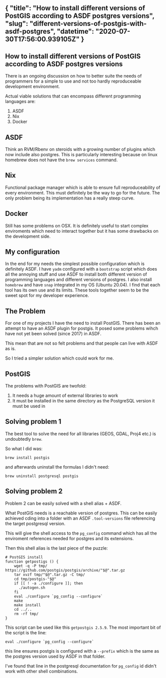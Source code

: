 {
  "title": "How to install different versions of PostGIS according to ASDF postgres versions",
  "slug": "different-versions-of-postgis-with-asdf-postgres",
  "datetime": "2020-07-30T17:56:00.939105Z"
}
---
How to install different versions of PostGIS according to ASDF postgres versions
---

There is an ongoing discussion on how to better suite the needs of programmers for a
simple to use and not too hardly reproduceable development environment.

Actual viable solutions that can encompass different programming languages are:

1. ASDF
2. Nix
3. Docker

## ASDF

Think an RVM/Rbenv on steroids with a growing number of plugins which now include also postgres.
This is particularly interesting because on linux homebrew does not have the `brew services` command.

## Nix

Functional package manager which is able to ensure full reproduceability of every environment.
This must definitely be the way to go for the future.
The only problem being its implementation has a really steep curve.

## Docker

Still has some problems on OSX. It is definitely useful to start complex enviroments which need to interact
together but it has some drawbacks on the development side.

## My configuration

In the end for my needs the simplest possible configuration which is definitely ASDF.
I have `yadm` configured with a `bootstrap` script which does all the annoying stuff
and use ASDF to install both different version of programming languages and different
versions of postgres.
I also install `homebrew` and have `snap` integrated in my OS (Ubuntu 20.04).
I find that each tool has its own use and its limits. These tools together seem to
be the sweet spot for my developer experience.

## The Problem

For one of my projects I have the need to install PostGIS.
There has been an attempt to have an ASDF plugin for postgis.
It posed some problems wihch have not yet been solved (since 2017) in ASDF.

This mean that are not so felt problems and that people can live with ASDF as is.

So I tried a simpler solution which could work for me.

## PostGIS

The problems with PostGIS are twofold:

1. It needs a huge amount of external libraries to work
2. It must be installed in the same directory as the PostgreSQL version it must be used in

## Solving problem 1

The best tool to solve the need for all libraries (GEOS, GDAL, Proj4 etc.) is
undoubtedly `brew`.

So what I did was:

```
brew install postgis
```

and afterwards uninstall the formulas I didn't need:

```
brew uninstall postgresql postgis
```

## Solving problem 2

Problem 2 can be easily solved with a shell alias + ASDF.

What PostGIS needs is a reachable version of postgres. This can be easily achieved
cding into a folder with an ASDF `.tool-versions` file referencing the target postgresql version.

This will give the shell access to the `pg_config` command which has all the enviroment references
needed for postgres and its extensions.

Then this shell alias is the last piece of the puzzle:

```
# PostGIS install
function getpostigs () {
    wget -q -P tmp/ https://github.com/postgis/postgis/archive/"$@".tar.gz
    tar xvzf tmp/"$@".tar.gz -C tmp/
    cd tmp/postgis-"$@"
    if [[ ! -a ./configure ]]; then
      ./autogen.sh
    fi
    eval ./configure `pg_config --configure`
    make
    make install
    cd ../..
    rm -rf tmp/
}
```

This script can be used like this `getpostgis 2.5.9`.
The most important bit of the script is the line: 

```
eval ./configure `pg_config --configure`
```

this line ensures postgis is configured with a `--prefix` which is the same as the
postgres version used by ASDF in that folder.

I've found that line in the postgresql documentation for `pg_config` id didn't work
with other shell combinations.
